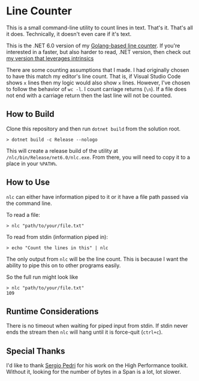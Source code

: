 # Line Counter

This is a small command-line utility to count lines in text. That's it. That's all it does. Technically, it doesn't even care if it's text. 

This is the .NET 6.0 version of my [Golang-based line counter](https://github.com/hyrmn/lc). If you're interested in a faster, but also harder to read, .NET version, then check out [my version that leverages intrinsics](https://github.com/hyrmn/fnlc)

There are some counting assumptions that I made. I had originally chosen to have this match my editor's line count. That is, if Visual Studio Code shows `x` lines then my logic would also show `x` lines. However, I've chosen to follow the behavior of `wc -l`. I count carriage returns (`\n`). If a file does not end with a carriage return then the last line will not be counted.

## How to Build

Clone this repository and then run `dotnet build` from the solution root.

```posh
> dotnet build -c Release --nologo
```

This will create a release build of the utility at `/nlc/bin/Release/net6.0/nlc.exe`. From there, you will need to copy it to a place in your `%PATH%`.

## How to Use

`nlc` can either have information piped to it or it have a file path passed via the command line.

To read a file:

```
> nlc "path/to/your/file.txt"
```

To read from stdin (information piped in):

```
> echo "Count the lines in this" | nlc
```

The only output from `nlc` will be the line count. This is because I want the ability to pipe this on to other programs easily.

So the full run might look like 

```
> nlc "path/to/your/file.txt"
109
```

## Runtime Considerations

There is no timeout when waiting for piped input from stdin. If stdin never ends the stream then `nlc` will hang until it is force-quit (`ctrl+c`).

## Special Thanks

I'd like to thank [Sergio Pedri](https://twitter.com/SergioPedri/status/1436790264320954370) for his work on the High Performance toolkit. Without it, looking for the number of bytes in a Span is a lot, lot slower.

